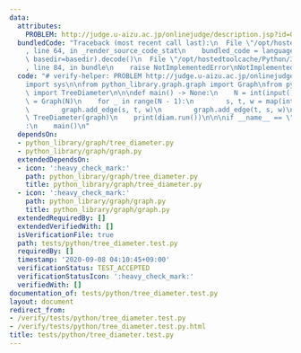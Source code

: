 ```yaml
---
data:
  attributes:
    PROBLEM: http://judge.u-aizu.ac.jp/onlinejudge/description.jsp?id=GRL_5_A
  bundledCode: "Traceback (most recent call last):\n  File \"/opt/hostedtoolcache/Python/3.8.5/x64/lib/python3.8/site-packages/onlinejudge_verify/documentation/build.py\"\
    , line 64, in _render_source_code_stat\n    bundled_code = language.bundle(stat.path,\
    \ basedir=basedir).decode()\n  File \"/opt/hostedtoolcache/Python/3.8.5/x64/lib/python3.8/site-packages/onlinejudge_verify/languages/python.py\"\
    , line 84, in bundle\n    raise NotImplementedError\nNotImplementedError\n"
  code: "# verify-helper: PROBLEM http://judge.u-aizu.ac.jp/onlinejudge/description.jsp?id=GRL_5_A\n\
    import sys\n\nfrom python_library.graph.graph import Graph\nfrom python_library.graph.tree_diameter\
    \ import TreeDiameter\n\n\ndef main() -> None:\n    N = int(input())\n    graph\
    \ = Graph(N)\n    for _ in range(N - 1):\n        s, t, w = map(int, input().split())\n\
    \        graph.add_edge(s, t, w)\n        graph.add_edge(t, s, w)\n    diam =\
    \ TreeDiameter(graph)\n    print(diam.run())\n\n\nif __name__ == \"__main__\"\
    :\n    main()\n"
  dependsOn:
  - python_library/graph/tree_diameter.py
  - python_library/graph/graph.py
  extendedDependsOn:
  - icon: ':heavy_check_mark:'
    path: python_library/graph/tree_diameter.py
    title: python_library/graph/tree_diameter.py
  - icon: ':heavy_check_mark:'
    path: python_library/graph/graph.py
    title: python_library/graph/graph.py
  extendedRequiredBy: []
  extendedVerifiedWith: []
  isVerificationFile: true
  path: tests/python/tree_diameter.test.py
  requiredBy: []
  timestamp: '2020-09-08 04:10:45+09:00'
  verificationStatus: TEST_ACCEPTED
  verificationStatusIcon: ':heavy_check_mark:'
  verifiedWith: []
documentation_of: tests/python/tree_diameter.test.py
layout: document
redirect_from:
- /verify/tests/python/tree_diameter.test.py
- /verify/tests/python/tree_diameter.test.py.html
title: tests/python/tree_diameter.test.py
---
```

